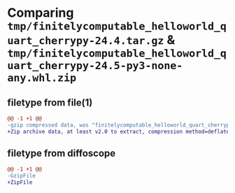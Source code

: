 # Comparing `tmp/finitelycomputable_helloworld_quart_cherrypy-24.4.tar.gz` & `tmp/finitelycomputable_helloworld_quart_cherrypy-24.5-py3-none-any.whl.zip`

## filetype from file(1)

```diff
@@ -1 +1 @@
-gzip compressed data, was "finitelycomputable_helloworld_quart_cherrypy-24.4.tar", last modified: Tue Apr 30 04:46:52 2024, max compression
+Zip archive data, at least v2.0 to extract, compression method=deflate
```

## filetype from diffoscope

```diff
@@ -1 +1 @@
-GzipFile
+ZipFile
```

